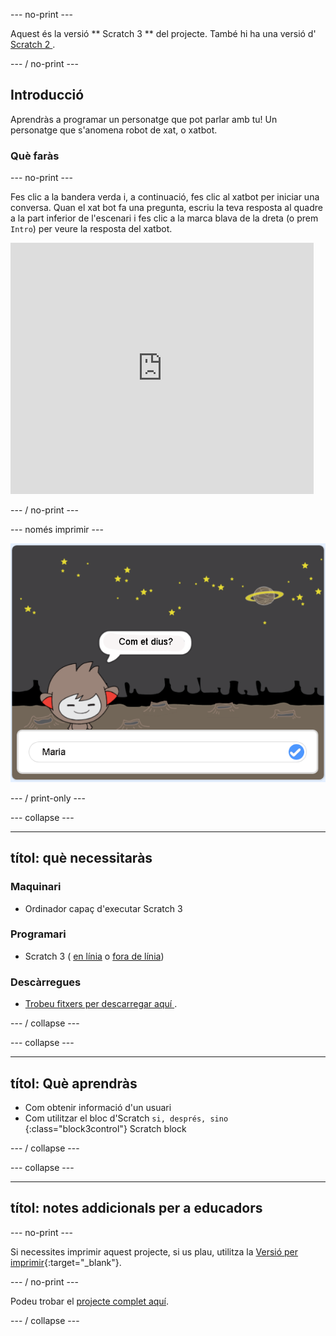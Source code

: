 \--- no-print \---

Aquest és la versió ** Scratch 3 ** del projecte. També hi ha una versió d'[ Scratch 2 ](https://projects.raspberrypi.org/en/projects/chatbot-scratch2).

\--- / no-print \---

## Introducció

Aprendràs a programar un personatge que pot parlar amb tu! Un personatge que s'anomena robot de xat, o xatbot.

### Què faràs

\--- no-print \---

Fes clic a la bandera verda i, a continuació, fes clic al xatbot per iniciar una conversa. Quan el xat bot fa una pregunta, escriu la teva resposta al quadre a la part inferior de l'escenari i fes clic a la marca blava de la dreta (o prem `Intro`) per veure la resposta del xatbot.

<div class="scratch-preview">
  <iframe allowtransparency="true" width="485" height="402" src="https://scratch.mit.edu/projects/embed/248864190/?autostart=false" 
  frameborder="0" scrolling="no"></iframe>
</div>

\--- / no-print \---

\--- només imprimir \---

![complete project](images/chatbot-preview.png)

\--- / print-only \---

\--- collapse \---

* * *

## títol: què necessitaràs

### Maquinari

+ Ordinador capaç d'executar Scratch 3

### Programari

+ Scratch 3 ( [en línia](https://rpf.io/scratchon) o [fora de línia](https://rpf.io/scratchoff))

### Descàrregues

+ [ Trobeu fitxers per descarregar aquí ](http://rpf.io/p/en/chatbot-go).

\--- / collapse \---

\--- collapse \---

* * *

## títol: Què aprendràs

+ Com obtenir informació d'un usuari
+ Com utilitzar el bloc d'Scratch `si, després, sino `{:class="block3control"} Scratch block

\--- / collapse \---

\--- collapse \---

* * *

## títol: notes addicionals per a educadors

\--- no-print \---

Si necessites imprimir aquest projecte, si us plau, utilitza la [Versió per imprimir](https://projects.raspberrypi.org/en/projects/chatbot/print){:target="_blank"}.

\--- / no-print \---

Podeu trobar el [projecte complet aquí](http://rpf.io/p/en/chatbot-get).

\--- / collapse \---